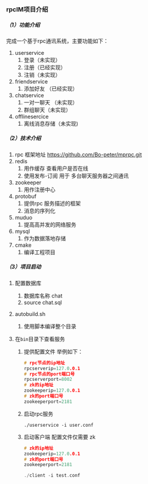 ### rpcIM项目介绍

##### （1）功能介绍

完成一个基于rpc通讯系统，主要功能如下：

1. userservice
   1. 登录（未实现）
   2. 注册（已经实现）
   3. 注销（未实现）
2. friendservice
   1. 添加好友 （已经实现）
3. chatservice
   1. 一对一聊天 （未实现）
   2. 群组聊天（未实现）
4. offlinesercice
   1. 离线消息存储（未实现)

##### （2）技术介绍

1. rpc 框架地址 https://github.com/Bo-peter/mprpc.git
2. redis 
   1. 用作缓存 查看用户是否在线
   2. 使用发布-订阅 用于 多台聊天服务器之间通讯
3. zookeeper 
   1. 用作注册中心
4. protobuf 
   1. 提供rpc 服务描述的框架
   2. 消息的序列化
5. muduo
   1. 提高高并发的网络服务
6. mysql
   1. 作为数据落地存储
7. cmake
   1. 编译工程项目

##### （3）项目启动

1. 配置数据库  

   1. 数据库名称 chat
   2. source chat.sql

2. autobuild.sh

   1. 使用脚本编译整个目录

3. 在```bin```目录下查看服务

   1. 提供配置文件 举例如下：

      ```c++
      # rpc节点的ip地址
      rpcserverip=127.0.0.1
      # rpc节点的port端口号
      rpcserverport=8002
      # zk的ip地址
      zookeeperip=127.0.0.1
      # zk的port端口号
      zookeeperport=2181
      ```

   2. 启动rpc服务 

      ```shell 
      ./userservice -i user.conf
      ```

   3. 启动客户端 配置文件仅需要 zk

      ```c++
      # zk的ip地址
      zookeeperip=127.0.0.1
      # zk的port端口号
      zookeeperport=2181
      
      ./client -i test.conf
      ```

      

      

      

      
